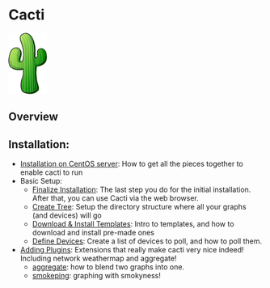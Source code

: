 # Cacti

<img src="../img/cacti_logo.gif">

## Overview

## Installation: 
- [Installation on CentOS server](cacti-install.md): How to get all the pieces together to enable cacti to run
- Basic Setup: 
  - [Finalize Installation](finalize-installation.md): The last step you do for the initial installation. After that, you can use Cacti via the web browser.  
  - [Create Tree](create-tree.md): Setup the directory structure where all your graphs (and devices) will go
  - [Download & Install Templates](download-install-templates.md): Intro to templates, and how to download and install pre-made ones
  - [Define Devices](define-devices.md): Create a list of devices to poll, and how to poll them. 
- [Adding Plugins](adding-plugins.md): Extensions that really make cacti very nice indeed!  Including network weathermap and aggregate!
    - [aggregate](aggregate.md): how to blend two graphs into one.
    - [smokeping](../smokeping.md): graphing with smokyness!

